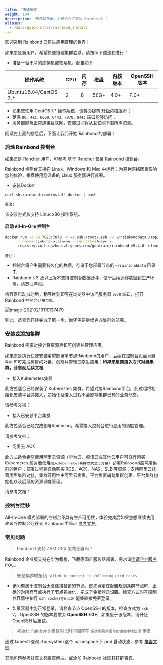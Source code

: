 ```yaml
---
title: '快速安装'
weight: 104
description: '使用最简单，方便的方式安装 Rainbond。'
aliases:
  - /docs/quick-start/rainbond_install
---
```



欢迎来到 Rainbond 云原生应用管理的世界！

如果您是新用户，希望快速搭建集群尝试，请按照下述流程进行：

- 准备一台干净的虚拟机或物理机，配置如下

|操作系统|CPU|内存|磁盘|内核版本|OpenSSH版本|
| --- | --- | --- | --- | --- |--- |
|Ubuntu16.04/CentOS 7.*|2|8|50G+|4.0+|7.0+|

- 如果您使用 CentOS 7.* 操作系统，请务必提前 [升级内核版本](https://t.goodrain.com/t/topic/1305)；
- 确保 `80、443、6060、6443、7070、8443` 端口能够访问；
- 服务器能够正常连接互联网，安装过程将从互联网下载所需资源。


阅读完上面的信息后，下面让我们开始 Rainbond 的部署：

### 启动 Rainbond 控制台

如果您是 Rancher 用户，可参考 [基于 Rancher 部署 Rainbond 控制台](/docs/install/other-methods/install-from-rancher/)。

Rainbond 控制台支持在 Linux、Windows 和 Mac 中运行；为避免网络因素影响您的体验，推荐使用您准备的 Linux 服务器进行部署。

- 安装Docker

```bash
curl sh.rainbond.com/install_docker | bash
```

`备注:`

该安装方式仅支持 Linux x86 操作系统。

#### 启动 All-In-One 控制台

```bash
docker run -d -p 7070:7070 -v ~/.ssh:/root/.ssh -v ~/rainbonddata:/app/data \
      --name=rainbond-allinone --restart=always \
      registry.cn-hangzhou.aliyuncs.com/goodrain/rainbond:v5.4.0-release-allinone
```

`备注：`

- 控制台将产生需要持久化的数据，存储于您部署节点的 `~/rainbonddata` 目录中;
- Rainbond 5.3 及以上版本支持控制台数据迁移，便于后续迁移数据到生产环境，请放心体验。


待容器启动成功后，稍等片刻即可在浏览器中访问服务器 `7070` 端口，打开 Rainbond 控制台`注册页面`。

![image-20210219110137479](https://static.goodrain.com/images/5.3/regist.png)

到此，恭喜您已经完成了第一步，你还需要继续完成集群的部署。

### 安装或添加集群

Rainbond 需要对接计算资源后即可创建并管理应用。


如果您是执行快速安装希望部署单节点Rainbond的用户，后续在控制台页面 `根据导航` 即可完成集群的对接，创建并管理云原生应用；**如果您想要更多方式对接集群，请参阅后续文档**

- 接入Kubernetes集群

此方式适合已经安装了 Kubernetes 集群，希望对接Rainbond平台，此过程将初始化安装平台并接入，初始化及接入过程不会影响集群已有的业务形态。

请参考文档：

- 接入已安装平台集群

此方式适合已经完成部署Rainbond，希望接入控制台进行应用的调度管理。

请参考文档：

- 阿里云 ACK

此方式适合希望使用阿里云资源（华为云、腾讯云或其他云用户可自行购买 Kubernetes 服务后使用`接入Kubernetes集群方式进行对接`）部署Rainbond高可用集群的用户；部署过程将自动购买 RDS、ACK、NAS、SLB 等资源；支持阿里云托管类型集群对接，集群可用性由阿里云负责，平台负责辅助集群创建、平台集群初始化以及后续的资源调度管理。

请参考文档：


### 控制台迁移

All-In-One 模式部署的控制台不具有生产可用性，体验完成后如果您想继续使用建议将控制台迁移到 Rainbond 中管理 [参考文档](/docs/user-operations/ha-deploy/console-recover/)。


### 常见问题

> Rainbond 支持 ARM CPU 架构部署吗？

Rainbond 企业版支持在华为鲲鹏、飞腾等国产服务器部署，需求请[申请企业服务 POC](https://www.goodrain.com/poc/)。

> 安装集群时报错 `failed to connect to following etcd hosts`

- 该问题属于控制台无法连接报错的节点。首先确定在配置规划集群节点时，正确的对所有节点执行了节点初始化，完成了免密登录设置。检查方式时在控制台容器中执行 `ssh docker@节点IP` 能够直接免密登录。

- 如果容器中能正常登录，请检查节点 OpenSSH 的版本，检查方式为 `ssh -V`， OpenSSH 的版本要求为 **OpenSSH 7.0+**。如果低于该版本，请升级 OpenSSH 后重试。

> 初始化 Rainbond 集群时长时间阻塞在 `系统所需非组件化镜像本地处理` 步骤

通过 kubectl 查询 rbd-system 这个 namespace 下 pod 启动状态，参考 [排查文档](/docs/user-operations/cluster-manage/check/)

其他问题参考[排查文档](/docs/user-operations/cluster-manage/check/)排查解决。或添加 Rainbond 社区钉钉群咨询。
